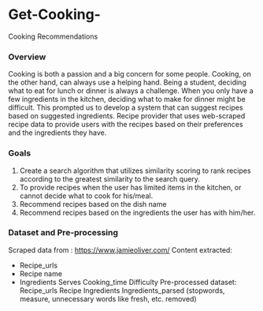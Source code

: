# Get-Cooking-

Cooking Recommendations

### Overview
Cooking is both a passion and a big concern for some people. Cooking, on the other hand, can always use a helping hand. Being a student, deciding what to eat for lunch or dinner is always a challenge. When you only have a few ingredients in the kitchen, deciding what to make for dinner might be difficult. This prompted us to develop a system that can suggest recipes based on suggested ingredients. Recipe provider that uses web-scraped recipe data to provide users with the recipes based on their preferences and the ingredients they have.

### Goals
1. Create a search algorithm that utilizes similarity scoring to rank recipes according to the greatest similarity to the search query.
2. To provide recipes when the user has limited items in the kitchen, or cannot decide what to cook for his/meal.
3. Recommend recipes based on the dish name
4. Recommend recipes based on the ingredients the user has with him/her.

### Dataset and Pre-processing
Scraped data from : https://www.jamieoliver.com/
Content extracted:
   - Recipe_urls
   - Recipe name
   - Ingredients
    Serves
    Cooking_time
    Difficulty
Pre-processed dataset:
    Recipe_urls
    Recipe
    Ingredients
    Ingredients_parsed (stopwords, measure, unnecessary words like fresh, etc. removed)
